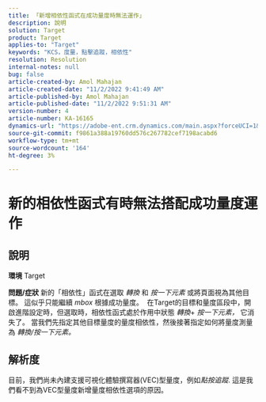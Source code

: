 ```yaml
---
title: 「新增相依性函式在成功量度時無法運作」
description: 說明
solution: Target
product: Target
applies-to: "Target"
keywords: "KCS，度量，點擊追蹤，相依性"
resolution: Resolution
internal-notes: null
bug: false
article-created-by: Amol Mahajan
article-created-date: "11/2/2022 9:41:49 AM"
article-published-by: Amol Mahajan
article-published-date: "11/2/2022 9:51:31 AM"
version-number: 4
article-number: KA-16165
dynamics-url: "https://adobe-ent.crm.dynamics.com/main.aspx?forceUCI=1&pagetype=entityrecord&etn=knowledgearticle&id=cc51a58e-925a-ed11-9561-6045bd006a22"
source-git-commit: f9861a388a19760dd576c267782cef7198acabd6
workflow-type: tm+mt
source-wordcount: '164'
ht-degree: 3%

---
```


# 新的相依性函式有時無法搭配成功量度運作

## 說明

<b>環境</b>
Target


<b>問題/症狀</b>
新的「相依性」函式在選取 *轉換* 和 *按一下元素* 或將頁面視為其他目標。 這似乎只能繼續 *mbox* 根據成功量度。 
在Target的目標和量度區段中，開啟進階設定時，但選取時，相依性函式處於作用中狀態 *轉換*+ *按一下元素，* 它消失了。 當我們先指定其他目標量度的量度相依性，然後接著指定如何將量度測量為 *轉換/按一下元素。*


## 解析度


目前，我們尚未內建支援可視化體驗撰寫器(VEC)型量度，例如&#x200B;*點按追蹤*. 這是我們看不到為VEC型量度新增量度相依性選項的原因。
